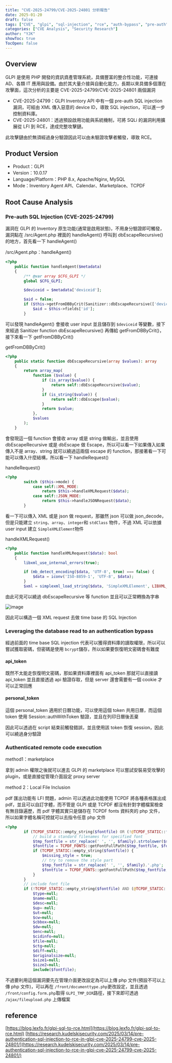 ```yaml
---
title: "CVE-2025-24799/CVE-2025-24801 分析報告"
date: 2025-01-20
draft: false
tags: ["CVE", "glpi", "sql-injection", "rce", "auth-bypass", "pre-auth", "php", "lfi", "security-research"]
categories: ["CVE Analysis", "Security Research"]
author: "YJK"
showToc: true
TocOpen: false
---
```


## Overview

GLPI 是使用 PHP 開發的資訊資產管理系統，具備豐富的整合性功能，可連接 AD、各類 IT 應用與設備。由於其大量介接與自動化能力，長期以來具備多個潛在攻擊面，這次分析的主要是 CVE-2025-24799/CVE-2025-24801 兩個漏洞

- CVE-2025-24799：GLPI Inventory API 中有一個 pre-auth SQL injection 漏洞，可經由 XML 傳入惡意的 device ID，導致 SQL injection，可以進一步控制資料庫。
- CVE-2025-24801：透過預設啟用功能與系統機制，可將 SQLi 的漏洞利用擴展從 LFI 到 RCE，達成完整攻擊鏈。

此攻擊鏈由於無須經過身分驗證因此可以由未驗證攻擊者觸發，導致 RCE。

## Product Version

- Product：GLPI
- Version：10.0.17
- Language/Platform：PHP 8.x, Apache/Nginx, MySQL
- Mode：Inventory Agent API、Calendar、Marketplace、TCPDF

## Root Cause Analysis

### Pre-auth SQL Injection (CVE-2025-24799)

漏洞在 GLPI 的 Inventory 原生功能(通常是啟用狀態)，不用身分驗證即可觸發，漏洞點在 /src/Agent.php 裡面的 handleAgent() 呼叫到 dbEscapeRecursive() 的地方，首先看一下 handleAgent()

/src/Agent.php：handleAgent()

```php
<?php
    public function handleAgent($metadata)
    {
        /** @var array $CFG_GLPI */
        global $CFG_GLPI;

        $deviceid = $metadata['deviceid'];

        $aid = false;
        if ($this->getFromDBByCrit(Sanitizer::dbEscapeRecursive(['deviceid' => $deviceid]))) {
            $aid = $this->fields['id'];
        }
```

可以發現 handleAgent() 會接收 user input 並且儲存到 `$deviceid` 等變數，接下來經過 Sanitizer function dbEscapeRecursive() 再傳給 getFromDBByCrit()，接下來看一下 getFromDBByCrit()

getFromDBByCrit()

```php
<?php
    public static function dbEscapeRecursive(array $values): array
    {
        return array_map(
            function ($value) {
                if (is_array($value)) {
                    return self::dbEscapeRecursive($value);
                }
                if (is_string($value)) {
                    return self::dbEscape($value);
                }
                return $value;
            },
            $values
        );
    }
```

會發現這一個 function 會接收 array 或是 string 做輸出，並且使用 dbEscapeRecursive 或是 dbEscape 做 Escape，所以可以看一下如果傳入如果傳入不是 array、string 就可以繞過這兩個 escape 的 function，那接著看一下可能可以傳入什麼結構，所以看一下 handleRequest()

handleRequest()

```php
<?php
        switch ($this->mode) {
            case self::XML_MODE:
                return $this->handleXMLRequest($data);
            case self::JSON_MODE:
                return $this->handleJSONRequest($data);
        }
```

看一下可以傳入 XML 或是 json 做 request，那雖然 json 可以做 json_decode，但是只能建立 `string`、`array`、`integer`和 `stdClass` 物件，不過 XML 可以依據 user input 建立 `SimpleXMLElement`物件

handleXMLRequest()

```php
<?php
    public function handleXMLRequest($data): bool
    {
        libxml_use_internal_errors(true);

        if (mb_detect_encoding($data, 'UTF-8', true) === false) {
            $data = iconv('ISO-8859-1', 'UTF-8', $data);
        }
        $xml = simplexml_load_string($data, 'SimpleXMLElement', LIBXML_NOCDATA);
```

由此可見可以繞過 dbEscapeRecursive 等 function 並且可以正常轉換為字串

![image](https://hackmd.io/_uploads/HkjB9F8Lll.png)

因此可以構造一個 XML request 去做 time base 的 SQL Injection

### Leveraging the database read to an authentication bypass

經過前面的 time base SQL injection 代表可以獲得資料庫的讀取權限，所以可以嘗試獲取密碼，但密碼是使用 `bcrypt`儲存，所以如果要恢復明文密碼會有難度

#### api_token

既然不太能走恢復明文密碼，那如果資料庫裡面有 api_token 那就可以直接讀 api_token 並且直接透過 api 驗證存取，但是 server 還會需要有一個 cookie 才可以正常回應

#### personal_token

這個 personal_token 適用於日曆功能，可以使用這個 token 共用日曆，而這個 token 使用 Session::authWithToken 驗證，並且在列印日曆後丟棄

因此可以透過在 script 結束前觸發錯誤，並且使用該 token 恢復 session，因此可以繞過身分驗證

### Authenticated remote code execution

method1：marketplace

拿到 admin 權限之後就可以進去 GLPI 的 marketplace 可以嘗試安裝易受攻擊的 plugin，或是直接從管理介面設定 proxy server

method 2：Local File Inclusion

pdf 匯出功能有 LFI 問題，admin 可以透過此功能使用 TCPDF 將各種表格匯出成 pdf，並且可以自訂字體，而不管是 GLPI 或是 TCPDF 都沒有針對字體檔案檢查有無目錄遍歷，而 pdf 字體其實只是儲存在 TCPDF fonts 資料夾的 php 文件，所以如果字體名稱可控就可以去指令任意 php 文件

```php
<?php
        if (TCPDF_STATIC::empty_string($fontfile) OR (!@TCPDF_STATIC::file_exists($fontfile))) {
            // build a standard filenames for specified font
            $tmp_fontfile = str_replace(' ', '', $family).strtolower($style).'.php';
            $fontfile = TCPDF_FONTS::getFontFullPath($tmp_fontfile, $fontdir);
            if (TCPDF_STATIC::empty_string($fontfile)) {
                $missing_style = true;
                // try to remove the style part
                $tmp_fontfile = str_replace(' ', '', $family).'.php';
                $fontfile = TCPDF_FONTS::getFontFullPath($tmp_fontfile, $fontdir);
            }
        }
        // include font file
        if (!TCPDF_STATIC::empty_string($fontfile) AND (@TCPDF_STATIC::file_exists($fontfile))) {
            $type=null;
            $name=null;
            $desc=null;
            $up=-null;
            $ut=null;
            $cw=null;
            $cbbox=null;
            $dw=null;
            $enc=null;
            $cidinfo=null;
            $file=null;
            $ctg=null;
            $diff=null;
            $originalsize=null;
            $size1=null;
            $size2=null;
            include($fontfile);
```

不過要利用這個漏洞要先在管理介面更改設定為可以上傳 php 文件(預設不可以上傳 php 文件)，可以再在 `/front/documenttype.php`更改設定，並且透過 `/front/config.form.php`取得 `GLPI_TMP_DIR`路徑，接下來即可透過 `/ajax/fileupload.php` 上傳檔案

## reference

[https://blog.lexfo.fr/glpi-sql-to-rce.html](https://blog.lexfo.fr/glpi-sql-to-rce.html)
[https://research.kudelskisecurity.com/2025/03/14/pre-authentication-sql-injection-to-rce-in-glpi-cve-2025-24799-cve-2025-24801/](https://research.kudelskisecurity.com/2025/03/14/pre-authentication-sql-injection-to-rce-in-glpi-cve-2025-24799-cve-2025-24801/)